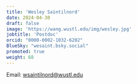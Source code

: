 ```yaml
---
title: 'Wesley Saintilnord'
date: 2024-04-30
draft: false
image: 'https://wang.wustl.edu/img/wesley.jpg'
jobtitle: 'Postdoc'
orcid: "0000-0002-1032-6202"
BlueSky: "wesaint.bsky.social"
promoted: true
weight: 68
---
```

Email: wsaintilnord@wustl.edu